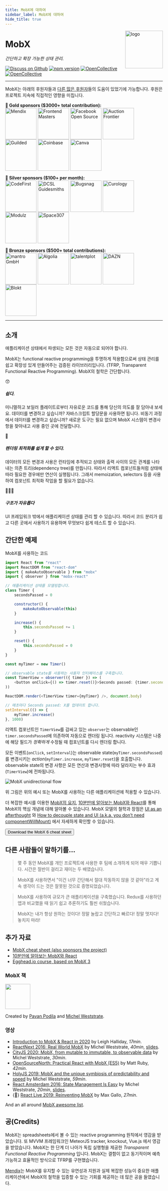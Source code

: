 ```yaml
---
title: MobX에 대하여
sidebar_label: MobX에 대하여
hide_title: true
---
```


<img src="https://mobx.js.org/assets/mobx.png" alt="logo" height="120" align="right" />

# MobX

_간단하고 확장 가능한 상태 관리._

[![Discuss on Github](https://img.shields.io/badge/discuss%20on-GitHub-orange)](https://github.com/mobxjs/mobx/discussions)
[![npm version](https://badge.fury.io/js/mobx.svg)](https://badge.fury.io/js/mobx)
[![OpenCollective](https://opencollective.com/mobx/backers/badge.svg)](backers-sponsors.md#backers)
[![OpenCollective](https://opencollective.com/mobx/sponsors/badge.svg)](backers-sponsors.md#sponsors)

---

MobX는 아래의 후원자들과 [다른 많은 후원자](backers-sponsors.md#backers)들의 도움이 있었기에 가능합니다. 후원은 프로젝트 지속에 직접적인 영향을 미칩니다.

**🥇 Gold sponsors (\$3000+ total contribution):** <br/>
<a href="https://mendix.com/"><img src="https://mobx.js.org/assets/mendix-logo.png" align="center" width="100" title="Mendix" alt="Mendix" /></a>
<a href="https://frontendmasters.com/"><img src="https://mobx.js.org/assets/frontendmasters.jpg" align="center" width="100" title="Frontend Masters" alt="Frontend Masters"></a>
<a href="https://opensource.facebook.com/"><img src="https://mobx.js.org/assets/fbos.jpeg" align="center" width="100" title="Facebook Open Source" alt="Facebook Open Source" /></a>
<a href="http://auctionfrontier.com/"><img src="https://mobx.js.org/assets/auctionfrontier.jpeg" align="center" width="100" title="Auction Frontier" alt="Auction Frontier"></a>
<a href="https://www.guilded.gg/"><img src="https://mobx.js.org/assets/guilded.jpg" align="center" width="100" title="Guilded" alt="Guilded" /></a>
<a href="https://coinbase.com/"><img src="https://mobx.js.org/assets/coinbase.jpeg" align="center" width="100" title="Coinbase" alt="Coinbase" /></a>
<a href="https://www.canva.com/"><img src="https://mobx.js.org/assets/canva.png" align="center" width="100" title="Canva" alt="Canva" /></a>

**🥈 Silver sponsors (\$100+ per month):**<br/>
<a href="https://www.codefirst.co.uk/"><img src="https://mobx.js.org/assets/codefirst.png" align="center" width="100" title="CodeFirst" alt="CodeFirst"/></a>
<a href="https://www.dcsl.com/"><img src="https://mobx.js.org/assets/dcsl.png" align="center" width="100" title="DCSL Guidesmiths" alt="DCSL Guidesmiths"/></a>
<a href="https://www.bugsnag.com/platforms/react-error-reporting?utm_source=MobX&utm_medium=Website&utm_content=open-source&utm_campaign=2019-community&utm_term=20190913"><img src="https://mobx.js.org/assets/bugsnag.jpg" align="center" width="100" title="Bugsnag" alt="Bugsnag"/></a>
<a href="https://curology.com/blog/tech"><img src="https://mobx.js.org/assets/curology.png" align="center" width="100" title="Curology" alt="Curology"/></a>
<a href="https://modulz.app/"><img src="https://mobx.js.org/assets/modulz.png" align="center" width="100" title="Modulz" alt="Modulz"/></a>
<a href="https://space307.com/?utm_source=sponsorship&utm_medium=mobx&utm_campaign=readme"><img src="https://mobx.js.org/assets/space307.png" align="center" width="100" title="Space307" alt="Space307"/></a>

**🥉 Bronze sponsors (\$500+ total contributions):**<br/>
<a href="https://mantro.net/jobs/warlock"><img src="https://mobx.js.org/assets/mantro.png" align="center" width="100" title="mantro GmbH" alt="mantro GmbH"></a>
<a href="https://www.algolia.com/"><img src="https://mobx.js.org/assets/algolia.jpg" align="center" width="100" title="Algolia" alt="Algolia" /></a>
<a href="https://talentplot.com/"><img src="https://mobx.js.org/assets/talentplot.png" align="center" width="100" title="talentplot" alt="talentplot"></a>
<a href="https://careers.dazn.com/"><img src="https://mobx.js.org/assets/dazn.png" align="center" width="100" title="DAZN" alt="DAZN"></a>
<a href="https://blokt.com/"><img src="https://mobx.js.org/assets/blokt.jpg" align="center" width="100" title="Blokt" alt="Blokt"/></a>

---

## 소개

애플리케이션 상태에서 파생되는 모든 것은 자동으로 되어야 합니다.

MobX는 functional reactive programming을 투명하게 적용함으로써 상태 관리를 쉽고 확장성 있게 만들어주는 검증된 라이브러리입니다. (TFRP, Transparent Functional Reactive Programming).
MobX의 철학은 간단합니다.

<div class="benefits">
    <div>
        <div class="pic">😙</div>
        <div>
            <h5>쉽다.</h5>
            <p>미니멀하고 보일러 플레이트로부터 자유로운 코드를 통해 당신의 의도를 잘 담아내 보세요.
            데이터를 변경하고 싶습니까? 자바스크립트 할당문을 사용하면 됩니다.
            비동기 과정에서 데이터를 변경하고 싶습니까? 새로운 도구는 필요 없으며 MobX 시스템이 변경사항을 찾아내고 사용 중인 곳에 전달합니다.
            </p>
        </div>
    </div>
    <div>
        <div class="pic">🚅</div>
        <div>
            <h5>렌더링 최적화를 쉽게 할 수 있다.</h5>
            <p>
                데이터의 모든 변경과 사용은 런타임에 추적되고 상태와 출력 사이의 모든 관계를 나타내는 의존 트리(dependency tree)를 만듭니다. 
                따라서 리액트 컴포넌트들처럼 상태에 따라 필요한 경우에만 연산이 실행됩니다. 그래서 memoization, selectors 등을 사용하여 컴포넌트 최적화 작업을 할 필요가 없습니다.
            </p>
        </div>
    </div>
    <div>
        <div class="pic">🤹🏻‍♂️</div>
        <div>
            <h5>구조가 자유롭다</h5>
            <p>
                UI 프레임워크 밖에서 애플리케이션 상태를 관리 할 수 있습니다. 따라서 코드 분리가 쉽고 다른 곳에서 사용하기 유용하며 무엇보다 쉽게 테스트 할 수 있습니다.
            </p>
        </div>
    </div>
</div>

## 간단한 예제

MobX를 사용하는 코드

```javascript
import React from "react"
import ReactDOM from "react-dom"
import { makeAutoObservable } from "mobx"
import { observer } from "mobx-react"

// 애플리케이션 상태를 모델링합니다.
class Timer {
    secondsPassed = 0

    constructor() {
        makeAutoObservable(this)
    }

    increase() {
        this.secondsPassed += 1
    }

    reset() {
        this.secondsPassed = 0
    }
}

const myTimer = new Timer()

// observable state를 사용하는 사용자 인터페이스를 구축합니다.
const TimerView = observer(({ timer }) => (
    <button onClick={() => timer.reset()}>Seconds passed: {timer.secondsPassed}</button>
))

ReactDOM.render(<TimerView timer={myTimer} />, document.body)

// 매초마다 Seconds passed: X를 업데이트 합니다.
setInterval(() => {
    myTimer.increase()
}, 1000)
```

리액트 컴포넌트인 `TimerView`를 감싸고 있는 `observer`는 observable인 `timer.secondsPassed`에 의존하여 자동으로 렌더링 됩니다. reactivity 시스템은 나중에 해당 필드가 _정확하게_ 수정될 때 컴포넌트를 다시 렌더링 합니다.

모든 이벤트(`onClick`, `setInterval`)는 observable state(`myTimer.secondsPassed`)를 변경시키는 _action_(`myTimer.increase`, `myTimer.reset`)을 호출합니다.
observable state의 변경 사항은 모든 연산과 변경사항에 따라 달라지는 부수 효과(`TimerView`)에 전파됩니다.

<img alt="MobX unidirectional flow" src="https://mobx.js.org/assets/flow2.png" align="center" />

위 그림은 위의 예시 또는 MobX를 사용하는 다른 애플리케이션에 적용할 수 있습니다.

더 복잡한 예시를 이용한 [MobX의 요지](https://ko.mobx.js.org/the-gist-of-mobx.html), [10분만에 알아보는 MobX와 React](https://ko.mobx.js.org/getting-started.html)를 통해 MobX의 핵심 개념에 대해 알아볼 수 있습니다.
MobX 모델의 철학과 장점은 [UI as an afterthought](https://michel.codes/blogs/ui-as-an-afterthought) 와 [How to decouple state and UI (a.k.a. you don’t need componentWillMount)](https://hackernoon.com/how-to-decouple-state-and-ui-a-k-a-you-dont-need-componentwillmount-cc90b787aa37) 에서 자세하게 확인할 수 있습니다.

<div class="cheat"><a href="https://gum.co/fSocU"><button title="Download the MobX 6 cheat sheet and sponsor the project">Download the MobX 6 cheat sheet</button></a></div>

## 다른 사람들이 말하기를...

> 몇 주 동안 MobX를 개인 프로젝트에 사용한 후 팀에 소개하게 되어 매우 기쁩니다. 시간은 절반이 걸리고 재미는 두 배였습니다.

> MobX를 사용하면서 "이건 너무 간단해서 절대 작동하지 않을 것 같아"라고 계속 생각이 드는 것은 잘못된 것으로 증명되었습니다.

> MobX를 사용하여 규모가 큰 애플리케이션을 구축했습니다. Redux를 사용하던 앱과 비교했을 때 읽기 쉽고 추론하기도 훨씬 쉬웠습니다.

> MobX는 내가 항상 원하는 것이다! 정말 놀랍고 간단하고 빠르다! 정말 멋지다! 놓치지 마라!

## 추가 자료

-   [MobX cheat sheet (also sponsors the project)](https://gum.co/fSocU)
-   [10분만에 알아보는 MobX와 React](https://ko.mobx.js.org/getting-started.html)
-   [Egghead.io course, based on MobX 3](https://egghead.io/courses/manage-complex-state-in-react-apps-with-mobx)

### MobX 책

[<img src="https://mobx.js.org/assets/book.jpg" height="80px"/> ](https://books.google.nl/books?id=ALFmDwAAQBAJ&pg=PP1&lpg=PP1&dq=michel+weststrate+mobx+quick+start+guide:+supercharge+the+client+state+in+your+react+apps+with+mobx&source=bl&ots=D460fxti0F&sig=ivDGTxsPNwlOjLHrpKF1nweZFl8&hl=nl&sa=X&ved=2ahUKEwiwl8XO--ncAhWPmbQKHWOYBqIQ6AEwAnoECAkQAQ#v=onepage&q=michel%20weststrate%20mobx%20quick%20start%20guide%3A%20supercharge%20the%20client%20state%20in%20your%20react%20apps%20with%20mobx&f=false)

Created by [Pavan Podila](https://twitter.com/pavanpodila) and [Michel Weststrate](https://twitter.com/mweststrate).

### 영상

-   [Introduction to MobX & React in 2020](https://www.youtube.com/watch?v=pnhIJA64ByY) by Leigh Halliday, _17min_.
-   [ReactNext 2016: Real World MobX](https://www.youtube.com/watch?v=Aws40KOx90U) by Michel Weststrate, _40min_, [slides](https://docs.google.com/presentation/d/1DrI6Hc2xIPTLBkfNH8YczOcPXQTOaCIcDESdyVfG_bE/edit?usp=sharing).
-   [CityJS 2020: MobX, from mutable to immutable, to observable data](https://youtu.be/sP7dtZm_Wx0?t=27050) by Michel Weststrate, _30min_.
-   [OpenSourceNorth: Practical React with MobX (ES5)](https://www.youtube.com/watch?v=XGwuM_u7UeQ) by Matt Ruby, _42min_.
-   [HolyJS 2019: MobX and the unique symbiosis of predictability and speed](https://www.youtube.com/watch?v=NBYbBbjZeX4&list=PL8sJahqnzh8JJD7xahG5zXkjfM5GOgcPA&index=21&t=0s) by Michel Weststrate, _59min_.
-   [React Amsterdam 2016: State Management Is Easy](https://www.youtube.com/watch?v=ApmSsu3qnf0&feature=youtu.be) by Michel Weststrate, _20min_, [slides](https://speakerdeck.com/mweststrate/state-management-is-easy-introduction-to-mobx).
-   {🚀} [React Live 2019: Reinventing MobX](https://www.youtube.com/watch?v=P_WqKZxpX8g) by Max Gallo, _27min_.

And an all around [MobX awesome list](https://github.com/mobxjs/awesome-mobx#awesome-mobx).

## 공(Credits)

MobX는 spreadsheets에서 볼 수 있는 reactive programming 원칙에서 영감을 받았습니다. 또 MVVM 프레임워크인 MeteorJS tracker, knockout, Vue.js 에서 영감을 받았습니다. MobX는 한 단계 더 나아가 독립 실행형을 제공한 _Transparent Functional Reactive Programming_ 입니다. MobX는 결함이 없고 동기적이며 예측 가능하고 효율적인 방식으로 TFRP를 구현했습니다.

[Mendix](https://github.com/mendix)는 MobX를 유지할 수 있는 유연성과 지원과 실제 복잡한 성능이 중요한 애플리케이션에서 MobX의 철학을 입증할 수 있는 기회를 제공하는 데 많은 공을 들였습니다.
